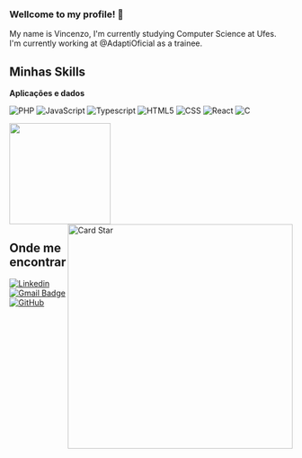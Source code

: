 ### Wellcome to my profile! 👋

My name is Vincenzo,
I'm currently studying Computer Science at Ufes.  
I'm currently working at @AdaptiOficial as a trainee.  

## Minhas Skills

**Aplicações e dados**

![PHP](https://img.shields.io/badge/PHP-777BB4?logo=php&logoColor=white&style=for-the-badge)
![JavaScript](https://img.shields.io/badge/JavaScript-F7DF1E?logo=javascript&logoColor=black&style=for-the-badge)
![Typescript](https://img.shields.io/badge/TypeScript-007ACC?logo=typescript&logoColor=white&style=for-the-badge)
![HTML5](https://img.shields.io/badge/HTML-239120?logo=html5&logoColor=white&style=for-the-badge)
![CSS](https://img.shields.io/badge/CSS-239120?logo=css3&logoColor=white&style=for-the-badge)
![React](https://img.shields.io/badge/React-20232A?logo=react&logoColor=61DAFB&style=for-the-badge)
![C](https://img.shields.io/badge/C-00599C?logo=c&logoColor=white&style=for-the-badge)

<div display="flex">
  <a href="https://github.com/iuricode" title="Perfil do Iuri">
    <img height="180em" src="https://github-readme-stats.vercel.app/api?username=Prog-Vinsu&theme=dracula&show_icons=true" />
  </a>
  
  <a href="https://github.com/Prog-Vinsu">
    <img src="https://github-readme-stats.vercel.app/api/top-langs/?username=Prog-Vinsu&hide=html&layout=compact&theme=dracula" alt="Card Star" width="400px" align="right" min-width="300px">
  </a>
</div>
  
## Onde me encontrar

[![Linkedin](https://img.shields.io/badge/-Vincenzo_Tognere_Polonini-blue?style=flat-square&logo=Linkedin&logoColor=white&link=https://www.linkedin.com/in/vincenzo-tognere-polonini-5497411bb/)](https://www.linkedin.com/in/vincenzo-tognere-polonini-5497411bb/)
[![Gmail Badge](https://img.shields.io/badge/-tognerepoloniniv@gmail.com-006bed?style=flat-square&logo=Gmail&logoColor=white&link=mailto:tognerepoloniniv@gmail.com)](mailto:tognerepoloniniv@gmail.com)
[![GitHub](https://img.shields.io/github/followers/Prog-Vinsu?label=follow&style=social)]((https://github.com/Prog-Vinsu/))

